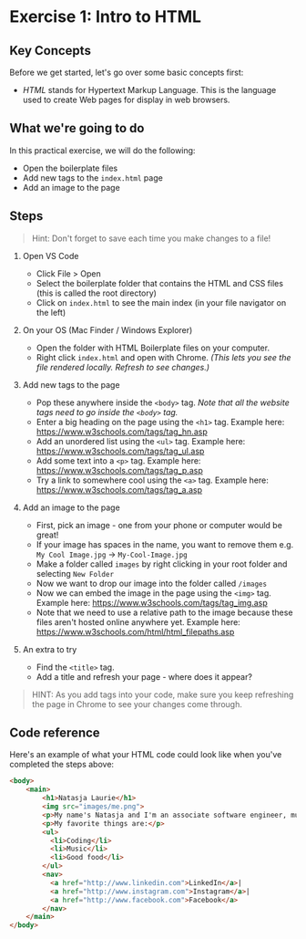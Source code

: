 # Exercise 1: Intro to HTML

## Key Concepts

Before we get started, let's go over some basic concepts first:
- *HTML* stands for Hypertext Markup Language. This is the language used to create Web pages for display in web browsers.

## What we're going to do
In this practical exercise, we will do the following:
- Open the boilerplate files
- Add new tags to the `index.html` page
- Add an image to the page

## Steps

> Hint: Don't forget to save each time you make changes to a file!

1.  Open VS Code

    * Click File > Open
    * Select the boilerplate folder that contains the HTML and CSS files (this is called the root directory)
    * Click on `index.html` to see the main index (in your file navigator on the left)

2.  On your OS (Mac Finder / Windows Explorer)

    * Open the folder with HTML Boilerplate files on your computer.
    * Right click `index.html` and open with Chrome.
      _(This lets you see the file rendered locally. Refresh to see changes.)_

3.  Add new tags to the page

    * Pop these anywhere inside the `<body>` tag. *Note that all the website tags need to go inside the `<body>` tag.*
    * Enter a big heading on the page using the `<h1>` tag. Example here:
      https://www.w3schools.com/tags/tag_hn.asp
    * Add an unordered list using the `<ul>` tag. Example here: 
      https://www.w3schools.com/tags/tag_ul.asp
    * Add some text into a `<p>` tag. Example here: 
      https://www.w3schools.com/tags/tag_p.asp
    * Try a link to somewhere cool using the `<a>` tag. Example here: 
      https://www.w3schools.com/tags/tag_a.asp

4.  Add an image to the page

    * First, pick an image - one from your phone or computer would be great!
    * If your image has spaces in the name, you want to remove them
      e.g. `My Cool Image.jpg` -> `My-Cool-Image.jpg`
    * Make a folder called `images` by right clicking in your root folder and selecting `New Folder`
    * Now we want to drop our image into the folder called `/images`
    * Now we can embed the image in the page using the `<img>` tag. Example here:
      https://www.w3schools.com/tags/tag_img.asp
    * Note that we need to use a relative path to the image because these files aren't hosted online anywhere yet. Example here:
      https://www.w3schools.com/html/html_filepaths.asp

5. An extra to try

    * Find the `<title>` tag. 
    * Add a title and refresh your page - where does it appear?


> HINT: As you add tags into your code, make sure you keep refreshing the page in Chrome to see your changes come through.

## Code reference

Here's an example of what your HTML code could look like when you've completed the steps above:

```html
<body>
    <main>
        <h1>Natasja Laurie</h1>
        <img src="images/me.png">
        <p>My name's Natasja and I'm an associate software engineer, music and food lover.</p>
        <p>My favorite things are:</p>
        <ul>
          <li>Coding</li>
          <li>Music</li>
          <li>Good food</li>
        </ul>
        <nav>
          <a href="http://www.linkedin.com">LinkedIn</a>|
          <a href="http://www.instagram.com">Instagram</a>|
          <a href="http://www.facebook.com">Facebook</a>
        </nav>
    </main>
</body>
```

